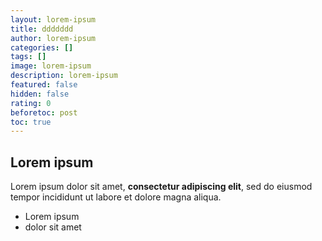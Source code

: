 ```yaml
---
layout: lorem-ipsum
title: ddddddd
author: lorem-ipsum
categories: []
tags: []
image: lorem-ipsum
description: lorem-ipsum
featured: false
hidden: false
rating: 0
beforetoc: post
toc: true
---
```

## Lorem ipsum

Lorem ipsum dolor sit amet, **consectetur adipiscing elit**, sed do eiusmod tempor incididunt ut labore et dolore magna aliqua.

- Lorem ipsum
- dolor sit amet
